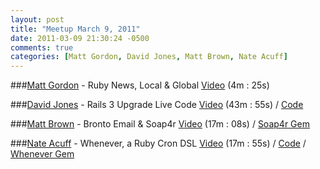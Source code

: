 ```yaml
---
layout: post
title: "Meetup March 9, 2011"
date: 2011-03-09 21:30:24 -0500
comments: true
categories: [Matt Gordon, David Jones, Matt Brown, Nate Acuff]
---
```


###[Matt Gordon](https://twitter.com/esquivalient) - Ruby News, Local & Global
[Video](http://podcast.404dev.com/episodes/024_Matt_Gordon-Ruby_News.m4v) (4m : 25s)


###[David Jones](https://twitter.com/unixmonkey) - Rails 3 Upgrade Live Code
[Video](http://podcast.404dev.com/episodes/025_Dave_Jones-Rails_3_Upgrade.m4v) (43m : 55s) /
[Code](https://github.com/unixmonkey/daibatsu)


###[Matt Brown](https://github.com/gowabash) - Bronto Email & Soap4r
[Video](http://podcast.404dev.com/episodes/026_Matt_Brown-Bronto_Email_and_Soap4r.m4v) (17m : 08s) /
[Soap4r Gem](http://dev.ctor.org/soap4r)


###[Nate Acuff](https://twitter.com/mediocretes) - Whenever, a Ruby Cron DSL
[Video](http://podcast.404dev.com/episodes/027_Nate_Acuff-Whenever.m4v) (17m : 55s) /
[Code](https://github.com/mediocretes/daibatsu) /
[Whenever Gem](http://github.com/javan/whenever)
